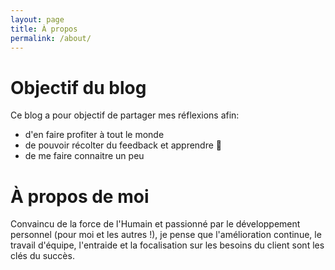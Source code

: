 ```yaml
---
layout: page
title: À propos
permalink: /about/
---
```


# Objectif du blog

Ce blog a pour objectif de partager mes réflexions afin:
* d'en faire profiter à tout le monde
* de pouvoir récolter du feedback et apprendre :slightly_smiling_face: 
* de me faire connaitre un peu

# À propos de moi

Convaincu de la force de l'Humain et passionné par le développement personnel (pour moi et les autres !), je pense que l'amélioration continue, le travail d'équipe, l'entraide et la focalisation sur les besoins du client sont les clés du succès. 
